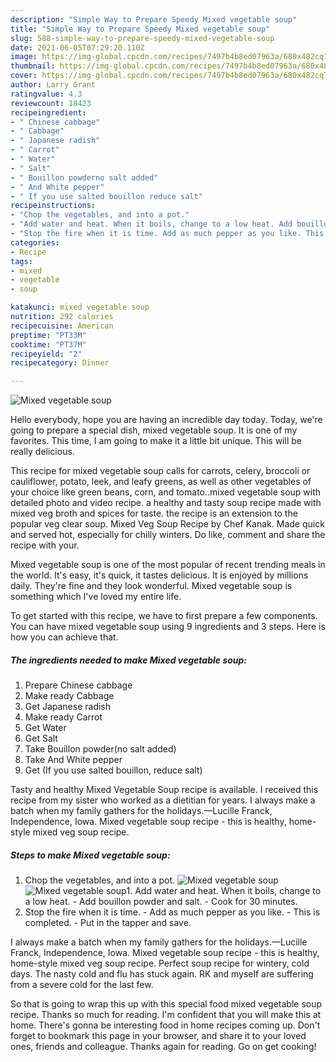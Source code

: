 ```yaml
---
description: "Simple Way to Prepare Speedy Mixed vegetable soup"
title: "Simple Way to Prepare Speedy Mixed vegetable soup"
slug: 588-simple-way-to-prepare-speedy-mixed-vegetable-soup
date: 2021-06-05T07:29:20.110Z
image: https://img-global.cpcdn.com/recipes/7497b4b8ed07963a/680x482cq70/mixed-vegetable-soup-recipe-main-photo.jpg
thumbnail: https://img-global.cpcdn.com/recipes/7497b4b8ed07963a/680x482cq70/mixed-vegetable-soup-recipe-main-photo.jpg
cover: https://img-global.cpcdn.com/recipes/7497b4b8ed07963a/680x482cq70/mixed-vegetable-soup-recipe-main-photo.jpg
author: Larry Grant
ratingvalue: 4.3
reviewcount: 18423
recipeingredient:
- " Chinese cabbage"
- " Cabbage"
- " Japanese radish"
- " Carrot"
- " Water"
- " Salt"
- " Bouillon powderno salt added"
- " And White pepper"
- " If you use salted bouillon reduce salt"
recipeinstructions:
- "Chop the vegetables, and into a pot."
- "Add water and heat. When it boils, change to a low heat. Add bouillon powder and salt. Cook for 30 minutes."
- "Stop the fire when it is time. Add as much pepper as you like. This is completed. Put in the tapper and save."
categories:
- Recipe
tags:
- mixed
- vegetable
- soup

katakunci: mixed vegetable soup 
nutrition: 292 calories
recipecuisine: American
preptime: "PT33M"
cooktime: "PT37M"
recipeyield: "2"
recipecategory: Dinner

---
```



![Mixed vegetable soup](https://img-global.cpcdn.com/recipes/7497b4b8ed07963a/680x482cq70/mixed-vegetable-soup-recipe-main-photo.jpg)

Hello everybody, hope you are having an incredible day today. Today, we're going to prepare a special dish, mixed vegetable soup. It is one of my favorites. This time, I am going to make it a little bit unique. This will be really delicious.

This recipe for mixed vegetable soup calls for carrots, celery, broccoli or cauliflower, potato, leek, and leafy greens, as well as other vegetables of your choice like green beans, corn, and tomato..mixed vegetable soup with detailed photo and video recipe. a healthy and tasty soup recipe made with mixed veg broth and spices for taste. the recipe is an extension to the popular veg clear soup. Mixed Veg Soup Recipe by Chef Kanak. Made quick and served hot, especially for chilly winters. Do like, comment and share the recipe with your.

Mixed vegetable soup is one of the most popular of recent trending meals in the world. It's easy, it's quick, it tastes delicious. It is enjoyed by millions daily. They're fine and they look wonderful. Mixed vegetable soup is something which I've loved my entire life.


To get started with this recipe, we have to first prepare a few components. You can have mixed vegetable soup using 9 ingredients and 3 steps. Here is how you can achieve that.

<!--inarticleads1-->

##### The ingredients needed to make Mixed vegetable soup:

1. Prepare  Chinese cabbage
1. Make ready  Cabbage
1. Get  Japanese radish
1. Make ready  Carrot
1. Get  Water
1. Get  Salt
1. Take  Bouillon powder(no salt added)
1. Take  And White pepper
1. Get  (If you use salted bouillon, reduce salt)


Tasty and healthy Mixed Vegetable Soup recipe is available. I received this recipe from my sister who worked as a dietitian for years. I always make a batch when my family gathers for the holidays.—Lucille Franck, Independence, Iowa. Mixed vegetable soup recipe - this is healthy, home-style mixed veg soup recipe. 

<!--inarticleads2-->

##### Steps to make Mixed vegetable soup:

1. Chop the vegetables, and into a pot.
<img src="https://img-global.cpcdn.com/steps/89cab6f82377f241/160x128cq70/mixed-vegetable-soup-recipe-step-1-photo.jpg" alt="Mixed vegetable soup"><img src="https://img-global.cpcdn.com/steps/a84b50667c0c2e87/160x128cq70/mixed-vegetable-soup-recipe-step-1-photo.jpg" alt="Mixed vegetable soup">1. Add water and heat. When it boils, change to a low heat. - Add bouillon powder and salt. - Cook for 30 minutes.
1. Stop the fire when it is time. - Add as much pepper as you like. - This is completed. - Put in the tapper and save.


I always make a batch when my family gathers for the holidays.—Lucille Franck, Independence, Iowa. Mixed vegetable soup recipe - this is healthy, home-style mixed veg soup recipe. Perfect soup recipe for wintery, cold days. The nasty cold and flu has stuck again. RK and myself are suffering from a severe cold for the last few. 

So that is going to wrap this up with this special food mixed vegetable soup recipe. Thanks so much for reading. I'm confident that you will make this at home. There's gonna be interesting food in home recipes coming up. Don't forget to bookmark this page in your browser, and share it to your loved ones, friends and colleague. Thanks again for reading. Go on get cooking!
